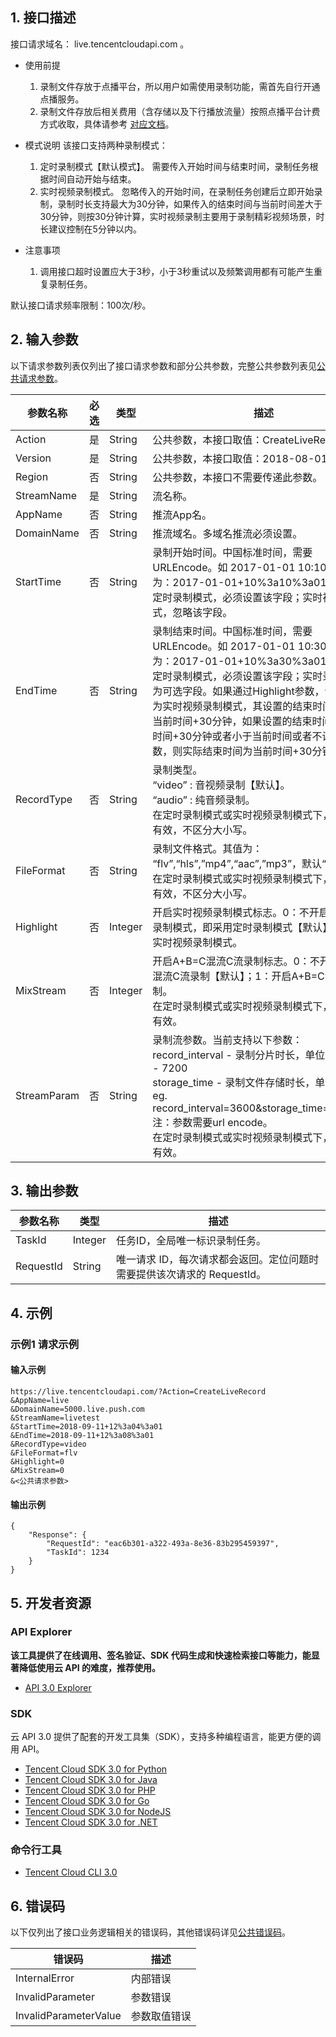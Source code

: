 ## 1. 接口描述

接口请求域名： live.tencentcloudapi.com 。

- 使用前提
  1. 录制文件存放于点播平台，所以用户如需使用录制功能，需首先自行开通点播服务。
  2. 录制文件存放后相关费用（含存储以及下行播放流量）按照点播平台计费方式收取，具体请参考 [对应文档](https://cloud.tencent.com/document/product/266/2838)。

- 模式说明
  该接口支持两种录制模式：
  1. 定时录制模式【默认模式】。
    需要传入开始时间与结束时间，录制任务根据时间自动开始与结束。
  2. 实时视频录制模式。
    忽略传入的开始时间，在录制任务创建后立即开始录制，录制时长支持最大为30分钟，如果传入的结束时间与当前时间差大于30分钟，则按30分钟计算，实时视频录制主要用于录制精彩视频场景，时长建议控制在5分钟以内。

- 注意事项
  1. 调用接口超时设置应大于3秒，小于3秒重试以及频繁调用都有可能产生重复录制任务。

默认接口请求频率限制：100次/秒。

## 2. 输入参数

以下请求参数列表仅列出了接口请求参数和部分公共参数，完整公共参数列表见[公共请求参数](/document/api/267/20459)。

| 参数名称 | 必选 | 类型 | 描述 |
|---------|---------|---------|---------|
| Action | 是 | String | 公共参数，本接口取值：CreateLiveRecord |
| Version | 是 | String | 公共参数，本接口取值：2018-08-01 |
| Region | 否 | String | 公共参数，本接口不需要传递此参数。 |
| StreamName | 是 | String | 流名称。 |
| AppName | 否 | String | 推流App名。 |
| DomainName | 否 | String | 推流域名。多域名推流必须设置。 |
| StartTime | 否 | String | 录制开始时间。中国标准时间，需要URLEncode。如 2017-01-01 10:10:01，编码为：2017-01-01+10%3a10%3a01。<br/>定时录制模式，必须设置该字段；实时视频录制模式，忽略该字段。 |
| EndTime | 否 | String | 录制结束时间。中国标准时间，需要URLEncode。如 2017-01-01 10:30:01，编码为：2017-01-01+10%3a30%3a01。<br/>定时录制模式，必须设置该字段；实时录制模式，为可选字段。如果通过Highlight参数，设置录制为实时视频录制模式，其设置的结束时间不应超过当前时间+30分钟，如果设置的结束时间超过当前时间+30分钟或者小于当前时间或者不设置该参数，则实际结束时间为当前时间+30分钟。 |
| RecordType | 否 | String | 录制类型。<br/>“video” : 音视频录制【默认】。<br/>“audio” : 纯音频录制。<br/>在定时录制模式或实时视频录制模式下，该参数均有效，不区分大小写。 |
| FileFormat | 否 | String | 录制文件格式。其值为：<br/>“flv”,“hls”,”mp4”,“aac”,”mp3”，默认“flv”。<br/>在定时录制模式或实时视频录制模式下，该参数均有效，不区分大小写。 |
| Highlight | 否 | Integer | 开启实时视频录制模式标志。0：不开启实时视频录制模式，即采用定时录制模式【默认】；1：开启实时视频录制模式。 |
| MixStream | 否 | Integer | 开启A+B=C混流C流录制标志。0：不开启A+B=C混流C流录制【默认】；1：开启A+B=C混流C流录制。<br/>在定时录制模式或实时视频录制模式下，该参数均有效。 |
| StreamParam | 否 | String | 录制流参数。当前支持以下参数：<br/>record_interval - 录制分片时长，单位 秒，1800 - 7200<br/>storage_time - 录制文件存储时长，单位 秒<br/>eg. record_interval=3600&storage_time=2592000<br/>注：参数需要url encode。<br/>在定时录制模式或实时视频录制模式下，该参数均有效。 |

## 3. 输出参数

| 参数名称 | 类型 | 描述 |
|---------|---------|---------|
| TaskId | Integer | 任务ID，全局唯一标识录制任务。|
| RequestId | String | 唯一请求 ID，每次请求都会返回。定位问题时需要提供该次请求的 RequestId。|

## 4. 示例

### 示例1 请求示例

#### 输入示例

```
https://live.tencentcloudapi.com/?Action=CreateLiveRecord
&AppName=live
&DomainName=5000.live.push.com
&StreamName=livetest
&StartTime=2018-09-11+12%3a04%3a01
&EndTime=2018-09-11+12%3a08%3a01
&RecordType=video
&FileFormat=flv
&Highlight=0
&MixStream=0
&<公共请求参数>
```

#### 输出示例

```
{
    "Response": {
        "RequestId": "eac6b301-a322-493a-8e36-83b295459397",
        "TaskId": 1234
    }
}
```


## 5. 开发者资源

### API Explorer

**该工具提供了在线调用、签名验证、SDK 代码生成和快速检索接口等能力，能显著降低使用云 API 的难度，推荐使用。**

* [API 3.0 Explorer](https://console.cloud.tencent.com/api/explorer?Product=live&Version=2018-08-01&Action=CreateLiveRecord)

### SDK

云 API 3.0 提供了配套的开发工具集（SDK），支持多种编程语言，能更方便的调用 API。

* [Tencent Cloud SDK 3.0 for Python](https://github.com/TencentCloud/tencentcloud-sdk-python)
* [Tencent Cloud SDK 3.0 for Java](https://github.com/TencentCloud/tencentcloud-sdk-java)
* [Tencent Cloud SDK 3.0 for PHP](https://github.com/TencentCloud/tencentcloud-sdk-php)
* [Tencent Cloud SDK 3.0 for Go](https://github.com/TencentCloud/tencentcloud-sdk-go)
* [Tencent Cloud SDK 3.0 for NodeJS](https://github.com/TencentCloud/tencentcloud-sdk-nodejs)
* [Tencent Cloud SDK 3.0 for .NET](https://github.com/TencentCloud/tencentcloud-sdk-dotnet)

### 命令行工具

* [Tencent Cloud CLI 3.0](https://cloud.tencent.com/document/product/440/6176)

## 6. 错误码

以下仅列出了接口业务逻辑相关的错误码，其他错误码详见[公共错误码](/document/api/267/20461#.E5.85.AC.E5.85.B1.E9.94.99.E8.AF.AF.E7.A0.81)。

| 错误码 | 描述 |
|---------|---------|
| InternalError | 内部错误 |
| InvalidParameter | 参数错误 |
| InvalidParameterValue | 参数取值错误 |
